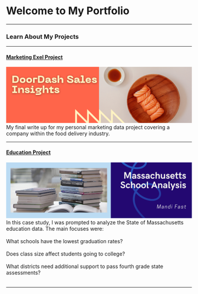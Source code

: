 # Welcome to My Portfolio

---

### Learn About My Projects
---
#### [Marketing Exel Project](https://www.linkedin.com/pulse/doordash-sales-insights-excel-mandi-fast/)
[<img src="images/Orange and Yellow Modern Playful Sushi Making Guide LinkedIn Article Cover Image .png?raw=true"/>](https://www.linkedin.com/pulse/doordash-sales-insights-excel-mandi-fast/)
My final write up for my personal marketing data project covering a company within the food delivery industry. 


---
#### [Education Project](https://www.linkedin.com/pulse/massachusetts-schools-analysis-mandi-fast)
[<img src="images/Blue and White Modern Fun Travel Tips LinkedIn Article Cover Image.png?raw=true"/>](https://www.linkedin.com/pulse/massachusetts-schools-analysis-mandi-fast)
In this case study, I was prompted to analyze the State of Massachusetts education data. The main focuses were:<br><br>
What schools have the lowest graduation rates? <br><br>
Does class size affect students going to college? <br><br>
What districts need additional support to pass fourth grade state assessments? <br><br> 

---





